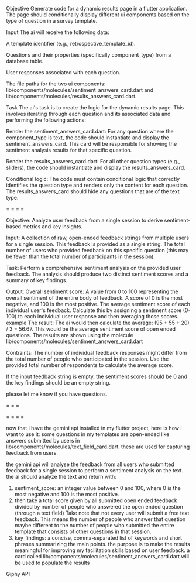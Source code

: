 Objective
Generate code for a dynamic results page in a flutter application. The page should conditionally display different ui components based on the type of question in a survey template.

Input
The ai will receive the following data:

A template identifier (e.g., retrospective_template_id).

Questions and their properties (specifically component_type) from a database table.

User responses associated with each question.

The file paths for the two ui components: lib/components/molecules/sentiment_answers_card.dart and lib/components/molecules/results_answers_card.dart.

Task
The ai's task is to create the logic for the dynamic results page. This involves iterating through each question and its associated data and performing the following actions:

Render the sentiment_answers_card.dart: For any question where the component_type is text, the code should instantiate and display the sentiment_answers_card. This card will be responsible for showing the sentiment analysis results for that specific question.

Render the results_answers_card.dart: For all other question types (e.g., sliders), the code should instantiate and display the results_answers_card.

Conditional logic: The code must contain conditional logic that correctly identifies the question type and renders only the content for each question. The results_answers_card should hide any questions that are of the text type.

= = = = 


Objective: Analyze user feedback from a single session to derive sentiment-based metrics and key insights.

Input:
A collection of raw, open-ended feedback strings from multiple users for a single session. This feedback is provided as a single string.
The total number of users who provided feedback on this specific question (this may be fewer than the total number of participants in the session).

Task:
Perform a comprehensive sentiment analysis on the provided user feedback. The analysis should produce two distinct sentiment scores and a summary of key findings.

Output:
Overall sentiment score: A value from 0 to 100 representing the overall sentiment of the entire body of feedback. A score of 0 is the most negative, and 100 is the most positive. 
The average sentiment score of each individual user's feedback. Calculate this by assigning a sentiment score (0-100) to each individual user response and then averaging those scores. example The result: The ai would then calculate the average: (95 + 55 + 20) / 3 = 56.67. This would be the average sentiment score of open ended questions.
The results are shown using the molecule lib/components/molecules/sentiment_answers_card.dart

Contraints:
The number of individual feedback responses might differ from the total number of people who participated in the session. Use the provided total number of respondents to calculate the average score.

If the input feedback string is empty, the sentiment scores should be 0 and the key findings should be an empty string.

please let me know if you have questions.

= = = 


= = = = 

now that i have the gemini api installed in my flutter project, here is how i want to use it:
some questions in my templates are open-ended like answers submitted by users in lib/components/molecules/text_field_card.dart. these are used for capturing feedback from users.
 
the gemini api will analyse the feedback from all users who submitted feedback for a single session to perform a sentiment analysis on the text.
the ai should analyze the text and return with:
1. sentiment_score: an integer value between 0 and 100, where 0 is the most negative and 100 is the most positive.
2. then take a total score given by all submitted open ended feedback divided by number of people who answered the open ended question (through a text field) Take note that not every user will submit a free text feedback. This means the number of people who answer that question maybe different to the number of people who submitted the entire template  that consists of other questions in that session.
2. key_findings: a concise, comma-separated list of keywords and short phrases summarizing the main points.
the purpose is to make the results meaningful for improving my facilitation skills based on user feedback.
a card called lib/components/molecules/sentiment_answers_card.dart will be used to populate the results


Giphy API